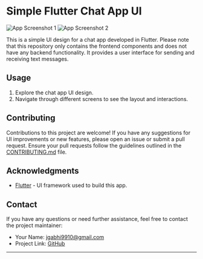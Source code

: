 # Simple Flutter Chat App UI

![App Screenshot 1](./assets./image./ss1(1))
![App Screenshot 2](./assets./image./ss1(2))


This is a simple UI design for a chat app developed in Flutter. Please note that this repository only contains the frontend components and does not have any backend functionality. It provides a user interface for sending and receiving text messages.


## Usage

1. Explore the chat app UI design.
2. Navigate through different screens to see the layout and interactions.

## Contributing

Contributions to this project are welcome! If you have any suggestions for UI improvements or new features, please open an issue or submit a pull request. Ensure your pull requests follow the guidelines outlined in the [CONTRIBUTING.md](CONTRIBUTING.md) file.


## Acknowledgments

- [Flutter](https://flutter.dev/) - UI framework used to build this app.

## Contact

If you have any questions or need further assistance, feel free to contact the project maintainer:

- Your Name: jgabhi9910@gmail.com
- Project Link: [GitHub](https://github.com/your-username/simple-chat-app-ui-flutter)

---
